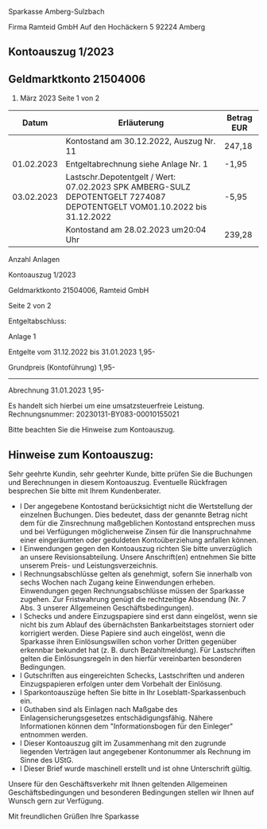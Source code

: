 Sparkasse Amberg-Sulzbach

<!-- image -->

Firma Ramteid GmbH Auf den Hochäckern 5 92224 Amberg

## Kontoauszug 1/2023

## Geldmarktkonto 21504006

1. März 2023 Seite 1 von 2

| Datum      | Erläuterung                                                                                                             | Betrag EUR   |
|------------|-------------------------------------------------------------------------------------------------------------------------|--------------|
|            | Kontostand am 30.12.2022, Auszug Nr. 11                                                                                 | 247,18       |
| 01.02.2023 | Entgeltabrechnung siehe Anlage Nr. 1                                                                                    | -1,95        |
| 03.02.2023 | Lastschr.Depotentgelt / Wert: 07.02.2023 SPK AMBERG-SULZ DEPOTENTGELT 7274087 DEPOTENTGELT VOM01.10.2022 bis 31.12.2022 | -5,95        |
|            | Kontostand am 28.02.2023 um20:04 Uhr                                                                                    | 239,28       |

Anzahl Anlagen

<!-- image -->

Kontoauszug 1/2023

Geldmarktkonto 21504006,   Ramteid GmbH

Seite 2 von 2

Entgeltabschluss:

Anlage     1

Entgelte vom 31.12.2022 bis 31.01.2023                               1,95-

Grundpreis (Kontoführung)                              1,95-

--------------

Abrechnung 31.01.2023                                                1,95-

Es handelt sich hierbei um eine umsatzsteuerfreie Leistung. Rechnungsnummer: 20230131-BY083-00010155021

Bitte beachten Sie die Hinweise zum Kontoauszug.

## Hinweise zum Kontoauszug:

Sehr geehrte Kundin, sehr geehrter Kunde, bitte prüfen Sie die Buchungen und Berechnungen in diesem Kontoauszug. Eventuelle Rückfragen besprechen Sie bitte mit Ihrem Kundenberater.

- l Der angegebene Kontostand berücksichtigt nicht die Wertstellung der einzelnen Buchungen. Dies bedeutet, dass der genannte Betrag nicht dem für die Zinsrechnung maßgeblichen Kontostand entsprechen muss und bei Verfügungen möglicherweise Zinsen für die Inanspruchnahme einer eingeräumten oder geduldeten Kontoüberziehung anfallen können.
- l Einwendungen gegen den Kontoauszug richten Sie bitte unverzüglich an unsere Revisionsabteilung. Unsere Anschrift(en) entnehmen Sie bitte unserem Preis- und Leistungsverzeichnis.
- l Rechnungsabschlüsse gelten als genehmigt, sofern Sie innerhalb von sechs Wochen nach Zugang keine Einwendungen erheben. Einwendungen gegen Rechnungsabschlüsse müssen der Sparkasse zugehen. Zur Fristwahrung genügt die rechtzeitige Absendung (Nr. 7 Abs. 3 unserer Allgemeinen Geschäftsbedingungen).
- l Schecks und andere Einzugspapiere sind erst dann eingelöst, wenn sie nicht bis zum Ablauf des übernächsten Bankarbeitstages storniert oder korrigiert werden. Diese Papiere sind auch eingelöst, wenn die Sparkasse ihren Einlösungswillen schon vorher Dritten gegenüber erkennbar bekundet hat (z. B. durch Bezahltmeldung). Für Lastschriften gelten die Einlösungsregeln in den hierfür vereinbarten besonderen Bedingungen.
- l Gutschriften aus eingereichten Schecks, Lastschriften und anderen Einzugspapieren erfolgen unter dem Vorbehalt der Einlösung.
- l Sparkontoauszüge heften Sie bitte in Ihr Loseblatt-Sparkassenbuch ein.
- l Guthaben sind als Einlagen nach Maßgabe des Einlagensicherungsgesetzes entschädigungsfähig. Nähere Informationen können dem "Informationsbogen für den Einleger" entnommen werden.
- l Dieser Kontoauszug gilt im Zusammenhang mit den zugrunde liegenden Verträgen laut angegebener Kontonummer als Rechnung im Sinne des UStG.
- l Dieser Brief wurde maschinell erstellt und ist ohne Unterschrift gültig.

Unsere für den Geschäftsverkehr mit Ihnen geltenden Allgemeinen Geschäftsbedingungen und besonderen Bedingungen stellen wir Ihnen auf Wunsch gern zur Verfügung.

Mit freundlichen Grüßen Ihre Sparkasse